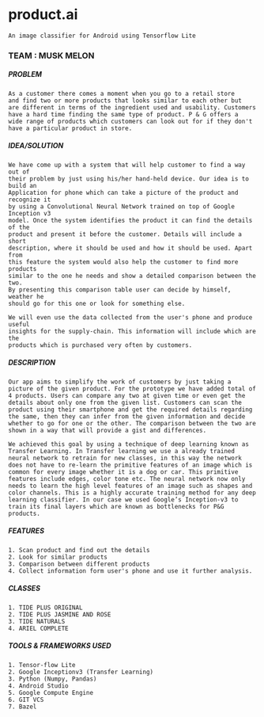 # product.ai
    An image classifier for Android using Tensorflow Lite
    
### TEAM : MUSK MELON
    
#####    PROBLEM 
    As a customer there comes a moment when you go to a retail store 
    and find two or more products that looks similar to each other but 
    are different in terms of the ingredient used and usability. Customers 
    have a hard time finding the same type of product. P & G offers a 
    wide range of products which customers can look out for if they don't 
    have a particular product in store. 
    
#####    IDEA/SOLUTION 
    We have come up with a system that will help customer to find a way out of 
    their problem by just using his/her hand-held device. Our idea is to build an 
    Application for phone which can take a picture of the product and recognize it 
    by using a Convolutional Neural Network trained on top of Google Inception v3 
    model. Once the system identifies the product it can find the details of the 
    product and present it before the customer. Details will include a short 
    description, where it should be used and how it should be used. Apart from 
    this feature the system would also help the customer to find more products 
    similar to the one he needs and show a detailed comparison between the two. 
    By presenting this comparison table user can decide by himself, weather he 
    should go for this one or look for something else. 

    We will even use the data collected from the user's phone and produce useful 
    insights for the supply-chain. This information will include which are the 
    products which is purchased very often by customers. 
    
#####    DESCRIPTION 
    Our app aims to simplify the work of customers by just taking a picture of the given product. For the prototype we have added total of 4 products. Users can compare any two at given time or even get the details about only one from the given list. Customers can scan the product using their smartphone and get the required details regarding the same, then they can infer from the given information and decide whether to go for one or the other. The comparison between the two are shown in a way that will provide a gist and differences. 
    
    We achieved this goal by using a technique of deep learning known as Transfer Learning. In Transfer learning we use a already trained neural network to retrain for new classes, in this way the network does not have to re-learn the primitive features of an image which is common for every image whether it is a dog or car. This primitive features include edges, color tone etc. The neural network now only needs to learn the high level features of an image such as shapes and color channels. This is a highly accurate training method for any deep learning classifier. In our case we used Google’s Inception-v3 to train its final layers which are known as bottlenecks for P&G products. 
    
#####    FEATURES 
    1. Scan product and find out the details 
    2. Look for similar products 
    3. Comparison between different products 
    4. Collect information form user's phone and use it further analysis. 
    
#####    CLASSES 
    1. TIDE PLUS ORIGINAL 
    2. TIDE PLUS JASMINE AND ROSE 
    3. TIDE NATURALS 
    4. ARIEL COMPLETE 
    
#####    TOOLS & FRAMEWORKS USED 
    1. Tensor-flow Lite 
    2. Google Inceptionv3 (Transfer Learning) 
    3. Python (Numpy, Pandas) 
    4. Android Studio 
    5. Google Compute Engine 
    6. GIT VCS 
    7. Bazel 